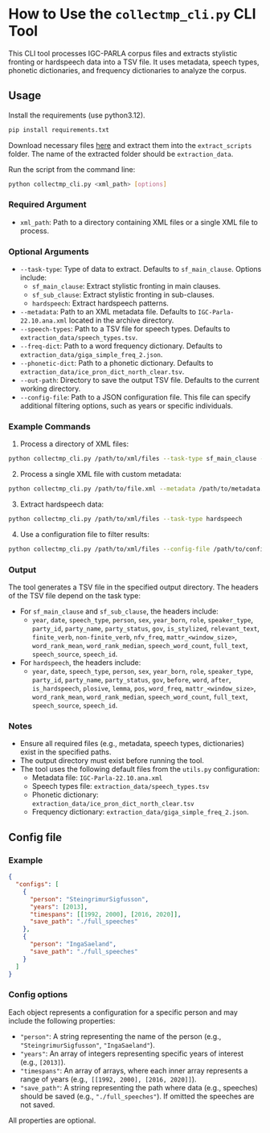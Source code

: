 # How to Use the `collectmp_cli.py` CLI Tool
This CLI tool processes IGC-PARLA corpus files and extracts stylistic fronting or hardspeech data into a TSV file. It uses metadata, speech types, phonetic dictionaries, and frequency dictionaries to analyze the corpus.

## Usage
Install the requirements (use python3.12). 
```bash
pip install requirements.txt
```

Download necessary files [here](https://drive.google.com/uc?export=download&id=1-acd-uzqOiJU3IYwv3lIZSKEFX5dXTBb) and extract them into the `extract_scripts` folder. The name of the extracted folder should be `extraction_data`.

Run the script from the command line:

```bash
python collectmp_cli.py <xml_path> [options]
```

### Required Argument
- `xml_path`: Path to a directory containing XML files or a single XML file to process.

### Optional Arguments
- `--task-type`: Type of data to extract. Defaults to `sf_main_clause`. Options include:
	- `sf_main_clause`: Extract stylistic fronting in main clauses.
	- `sf_sub_clause`: Extract stylistic fronting in sub-clauses.
	- `hardspeech`: Extract hardspeech patterns.
- `--metadata`: Path to an XML metadata file. Defaults to `IGC-Parla-22.10.ana.xml` located in the archive directory.
- `--speech-types`: Path to a TSV file for speech types. Defaults to `extraction_data/speech_types.tsv`.
- `--freq-dict`: Path to a word frequency dictionary. Defaults to `extraction_data/giga_simple_freq_2.json`.
- `--phonetic-dict`: Path to a phonetic dictionary. Defaults to `extraction_data/ice_pron_dict_north_clear.tsv`.
- `--out-path`: Directory to save the output TSV file. Defaults to the current working directory.
- `--config-file`: Path to a JSON configuration file. This file can specify additional filtering options, such as years or specific individuals.

### Example Commands

1. Process a directory of XML files:
```bash
python collectmp_cli.py /path/to/xml/files --task-type sf_main_clause --out-path /path/to/output
```
2. Process a single XML file with custom metadata:
```bash
python collectmp_cli.py /path/to/file.xml --metadata /path/to/metadata.xml --out-path /path/to/output
```
3. Extract hardspeech data:
```bash
python collectmp_cli.py /path/to/xml/files --task-type hardspeech
```
4. Use a configuration file to filter results:
```bash
python collectmp_cli.py /path/to/xml/files --config-file /path/to/config.json --out-path /path/to/output
```

### Output
The tool generates a TSV file in the specified output directory. The headers of the TSV file depend on the task type:

- For `sf_main_clause` and `sf_sub_clause`, the headers include:
	- `year`, `date`, `speech_type`, `person`, `sex`, `year_born`, `role`, `speaker_type`, `party_id`, `party_name`, `party_status`, `gov`, `is_stylized`, `relevant_text`, `finite_verb`, `non-finite_verb`, `nfv_freq`, `mattr_<window_size>`, `word_rank_mean`, `word_rank_median`, `speech_word_count`, `full_text`, `speech_source`, `speech_id`.
- For `hardspeech`, the headers include:
	- `year`, `date`, `speech_type`, `person`, `sex`, `year_born`, `role`, `speaker_type`, `party_id`, `party_name`, `party_status`, `gov`, `before`, `word`, `after`, `is_hardspeech`, `plosive`, `lemma`, `pos`, `word_freq`, `mattr_<window_size>`, `word_rank_mean`, `word_rank_median`, `speech_word_count`, `full_text`, `speech_source`, `speech_id`.

### Notes
- Ensure all required files (e.g., metadata, speech types, dictionaries) exist in the specified paths.
- The output directory must exist before running the tool.
- The tool uses the following default files from the `utils.py` configuration:
	- Metadata file: `IGC-Parla-22.10.ana.xml`
	- Speech types file: `extraction_data/speech_types.tsv`
	- Phonetic dictionary: `extraction_data/ice_pron_dict_north_clear.tsv`
	- Frequency dictionary: `extraction_data/giga_simple_freq_2.json`.
 
## Config file

### Example

```json
{
  "configs": [
    {
      "person": "SteingrimurSigfusson",
      "years": [2013],
      "timespans": [[1992, 2000], [2016, 2020]],
      "save_path": "./full_speeches"
    },
    {
      "person": "IngaSaeland",
      "save_path": "./full_speeches" 
    }
  ]
}
```

### Config options

Each object represents a configuration for a specific person and may include the following properties:
- `"person"`: A string representing the name of the person (e.g., `"SteingrimurSigfusson"`, `"IngaSaeland"`).
- `"years"`: An array of integers representing specific years of interest (e.g., `[2013]`).
- `"timespans"`: An array of arrays, where each inner array represents a range of years (e.g.,` [[1992, 2000], [2016, 2020]]`).
- `"save_path"`: A string representing the path where data (e.g., speeches) should be saved (e.g., `"./full_speeches"`). If omitted the speeches are not saved.

All properties are optional.